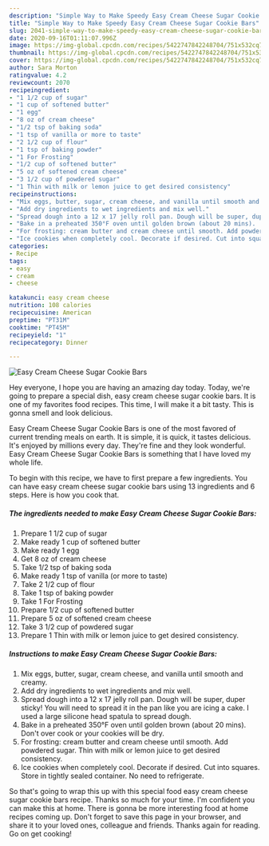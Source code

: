 ```yaml
---
description: "Simple Way to Make Speedy Easy Cream Cheese Sugar Cookie Bars"
title: "Simple Way to Make Speedy Easy Cream Cheese Sugar Cookie Bars"
slug: 2041-simple-way-to-make-speedy-easy-cream-cheese-sugar-cookie-bars
date: 2020-09-16T01:11:07.996Z
image: https://img-global.cpcdn.com/recipes/5422747842248704/751x532cq70/easy-cream-cheese-sugar-cookie-bars-recipe-main-photo.jpg
thumbnail: https://img-global.cpcdn.com/recipes/5422747842248704/751x532cq70/easy-cream-cheese-sugar-cookie-bars-recipe-main-photo.jpg
cover: https://img-global.cpcdn.com/recipes/5422747842248704/751x532cq70/easy-cream-cheese-sugar-cookie-bars-recipe-main-photo.jpg
author: Sara Morton
ratingvalue: 4.2
reviewcount: 2070
recipeingredient:
- "1 1/2 cup of sugar"
- "1 cup of softened butter"
- "1 egg"
- "8 oz of cream cheese"
- "1/2 tsp of baking soda"
- "1 tsp of vanilla or more to taste"
- "2 1/2 cup of flour"
- "1 tsp of baking powder"
- "1 For Frosting"
- "1/2 cup of softened butter"
- "5 oz of softened cream cheese"
- "3 1/2 cup of powdered sugar"
- "1 Thin with milk or lemon juice to get desired consistency"
recipeinstructions:
- "Mix eggs, butter, sugar, cream cheese, and vanilla until smooth and creamy."
- "Add dry ingredients to wet ingredients and mix well."
- "Spread dough into a 12 x 17 jelly roll pan. Dough will be super, duper sticky! You will need to spread it in the pan like you are icing a cake. I used a large silicone head spatula to spread dough."
- "Bake in a preheated 350°F oven until golden brown (about 20 mins).  Don&#39;t over cook or your cookies will be dry."
- "For frosting: cream butter and cream cheese until smooth. Add powdered sugar. Thin with milk or lemon juice to get desired consistency."
- "Ice cookies when completely cool. Decorate if desired. Cut into squares. Store in tightly sealed container. No need to refrigerate."
categories:
- Recipe
tags:
- easy
- cream
- cheese

katakunci: easy cream cheese 
nutrition: 108 calories
recipecuisine: American
preptime: "PT31M"
cooktime: "PT45M"
recipeyield: "1"
recipecategory: Dinner

---
```



![Easy Cream Cheese Sugar Cookie Bars](https://img-global.cpcdn.com/recipes/5422747842248704/751x532cq70/easy-cream-cheese-sugar-cookie-bars-recipe-main-photo.jpg)

Hey everyone, I hope you are having an amazing day today. Today, we're going to prepare a special dish, easy cream cheese sugar cookie bars. It is one of my favorites food recipes. This time, I will make it a bit tasty. This is gonna smell and look delicious.



Easy Cream Cheese Sugar Cookie Bars is one of the most favored of current trending meals on earth. It is simple, it is quick, it tastes delicious. It's enjoyed by millions every day. They're fine and they look wonderful. Easy Cream Cheese Sugar Cookie Bars is something that I have loved my whole life.


To begin with this recipe, we have to first prepare a few ingredients. You can have easy cream cheese sugar cookie bars using 13 ingredients and 6 steps. Here is how you cook that.

<!--inarticleads1-->

##### The ingredients needed to make Easy Cream Cheese Sugar Cookie Bars:

1. Prepare 1 1/2 cup of sugar
1. Make ready 1 cup of softened butter
1. Make ready 1 egg
1. Get 8 oz of cream cheese
1. Take 1/2 tsp of baking soda
1. Make ready 1 tsp of vanilla (or more to taste)
1. Take 2 1/2 cup of flour
1. Take 1 tsp of baking powder
1. Take 1 For Frosting
1. Prepare 1/2 cup of softened butter
1. Prepare 5 oz of softened cream cheese
1. Take 3 1/2 cup of powdered sugar
1. Prepare 1 Thin with milk or lemon juice to get desired consistency.




<!--inarticleads2-->

##### Instructions to make Easy Cream Cheese Sugar Cookie Bars:

1. Mix eggs, butter, sugar, cream cheese, and vanilla until smooth and creamy.
1. Add dry ingredients to wet ingredients and mix well.
1. Spread dough into a 12 x 17 jelly roll pan. Dough will be super, duper sticky! You will need to spread it in the pan like you are icing a cake. I used a large silicone head spatula to spread dough.
1. Bake in a preheated 350°F oven until golden brown (about 20 mins).  Don&#39;t over cook or your cookies will be dry.
1. For frosting: cream butter and cream cheese until smooth. Add powdered sugar. Thin with milk or lemon juice to get desired consistency.
1. Ice cookies when completely cool. Decorate if desired. Cut into squares. Store in tightly sealed container. No need to refrigerate.




So that's going to wrap this up with this special food easy cream cheese sugar cookie bars recipe. Thanks so much for your time. I'm confident you can make this at home. There is gonna be more interesting food at home recipes coming up. Don't forget to save this page in your browser, and share it to your loved ones, colleague and friends. Thanks again for reading. Go on get cooking!
